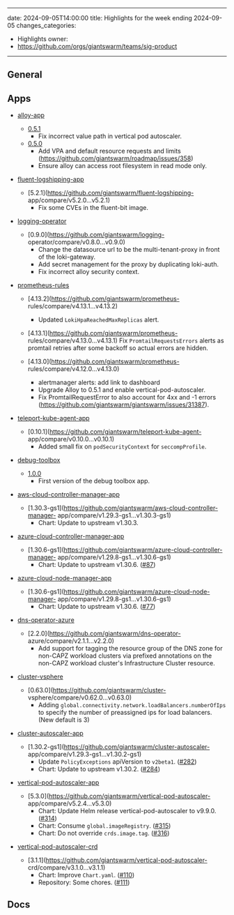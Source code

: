 
---
date: 2024-09-05T14:00:00
title: Highlights for the week ending 2024-09-05
changes_categories:
  - Highlights
owner:
  - https://github.com/orgs/giantswarm/teams/sig-product
---

## General

<!-- This where BREAKING CHANGES ARE HIGHLIGHTED -->

## Apps

- [alloy-app](https://github.com/giantswarm/alloy-app) 
  - [0.5.1](https://github.com/giantswarm/alloy-app/compare/v0.5.0...v0.5.1) 
      * Fix incorrect value path in vertical pod autoscaler.
  - [0.5.0](https://github.com/giantswarm/alloy-app/compare/v0.4.1...v0.5.0) 
      * Add VPA and default resource requests and limits (https://github.com/giantswarm/roadmap/issues/358)
      * Ensure alloy can access root filesystem in read mode only. 


- [fluent-logshipping-app](https://github.com/giantswarm/fluent-logshipping-app) 
  - [5.2.1](https://github.com/giantswarm/fluent-logshipping-
app/compare/v5.2.0...v5.2.1) 
      * Fix some CVEs in the fluent-bit image.
- [logging-operator](https://github.com/giantswarm/logging-operator) 
  - [0.9.0](https://github.com/giantswarm/logging-
operator/compare/v0.8.0...v0.9.0) 
      * Change the datasource url to be the multi-tenant-proxy in front of the loki-gateway.
      * Add secret management for the proxy by duplicating loki-auth.
      * Fix incorrect alloy security context.
- [prometheus-rules](https://github.com/giantswarm/prometheus-rules) 
  - [4.13.2](https://github.com/giantswarm/prometheus-
rules/compare/v4.13.1...v4.13.2) 
      * Updated `LokiHpaReachedMaxReplicas` alert.
  - [4.13.1](https://github.com/giantswarm/prometheus-
rules/compare/v4.13.0...v4.13.1) 
Fix `PromtailRequestsErrors` alerts as promtail retries after some backoff so
actual errors are hidden. 


  - [4.13.0](https://github.com/giantswarm/prometheus-
rules/compare/v4.12.0...v4.13.0) 
      * alertmanager alerts: add link to dashboard
      * Upgrade Alloy to 0.5.1 and enable vertical-pod-autoscaler.
      * Fix PromtailRequestError to also account for 4xx and -1 errors (https://github.com/giantswarm/giantswarm/issues/31387). 


- [teleport-kube-agent-app](https://github.com/giantswarm/teleport-kube-agent-app) 
  - [0.10.1](https://github.com/giantswarm/teleport-kube-agent-
app/compare/v0.10.0...v0.10.1) 
      * Added small fix on `podSecurityContext` for `seccompProfile`.
- [debug-toolbox](https://github.com/giantswarm/debug-toolbox) 
  - [1.0.0](https://github.com/giantswarm/debug-toolbox/compare/v1.0.0...v1.0.0)
      * First version of the debug toolbox app.
- [aws-cloud-controller-manager-app](https://github.com/giantswarm/aws-cloud-controller-manager-app) 
  - [1.30.3-gs1](https://github.com/giantswarm/aws-cloud-controller-manager-
app/compare/v1.29.3-gs1...v1.30.3-gs1) 
      * Chart: Update to upstream v1.30.3.
- [azure-cloud-controller-manager-app](https://github.com/giantswarm/azure-cloud-controller-manager-app) 
  - [1.30.6-gs1](https://github.com/giantswarm/azure-cloud-controller-manager-
app/compare/v1.29.8-gs1...v1.30.6-gs1) 
      * Chart: Update to upstream v1.30.6. ([#87](https://github.com/giantswarm/azure-cloud-controller-manager-app/pull/87))
- [azure-cloud-node-manager-app](https://github.com/giantswarm/azure-cloud-node-manager-app) 
  - [1.30.6-gs1](https://github.com/giantswarm/azure-cloud-node-manager-
app/compare/v1.29.8-gs1...v1.30.6-gs1) 
      * Chart: Update to upstream v1.30.6. ([#77](https://github.com/giantswarm/azure-cloud-node-manager-app/pull/77))
- [dns-operator-azure](https://github.com/giantswarm/dns-operator-azure) 
  - [2.2.0](https://github.com/giantswarm/dns-operator-
azure/compare/v2.1.1...v2.2.0) 
      * Add support for tagging the resource group of the DNS zone for non-CAPZ workload clusters via prefixed annotations on the non-CAPZ workload cluster's Infrastructure Cluster resource.
- [cluster-vsphere](https://github.com/giantswarm/cluster-vsphere) 
  - [0.63.0](https://github.com/giantswarm/cluster-
vsphere/compare/v0.62.0...v0.63.0) 
      * Adding `global.connectivity.network.loadBalancers.numberOfIps` to specify the number of preassigned ips for load balancers. (New default is 3)
- [cluster-autoscaler-app](https://github.com/giantswarm/cluster-autoscaler-app) 
  - [1.30.2-gs1](https://github.com/giantswarm/cluster-autoscaler-
app/compare/v1.29.3-gs1...v1.30.2-gs1) 
      * Update `PolicyExceptions` apiVersion to `v2beta1`. ([#282](https://github.com/giantswarm/cluster-autoscaler-app/pull/282))
      * Chart: Update to upstream v1.30.2. ([#284](https://github.com/giantswarm/cluster-autoscaler-app/pull/284))
- [vertical-pod-autoscaler-app](https://github.com/giantswarm/vertical-pod-autoscaler-app) 
  - [5.3.0](https://github.com/giantswarm/vertical-pod-autoscaler-
app/compare/v5.2.4...v5.3.0) 
      * Chart: Update Helm release vertical-pod-autoscaler to v9.9.0. ([#314](https://github.com/giantswarm/vertical-pod-autoscaler-app/pull/314))
      * Chart: Consume `global.imageRegistry`. ([#315](https://github.com/giantswarm/vertical-pod-autoscaler-app/pull/315))
      * Chart: Do not override `crds.image.tag`. ([#316](https://github.com/giantswarm/vertical-pod-autoscaler-app/pull/316))
- [vertical-pod-autoscaler-crd](https://github.com/giantswarm/vertical-pod-autoscaler-crd) 
  - [3.1.1](https://github.com/giantswarm/vertical-pod-autoscaler-
crd/compare/v3.1.0...v3.1.1) 
      * Chart: Improve `Chart.yaml`. ([#110](https://github.com/giantswarm/vertical-pod-autoscaler-crd/pull/110))
      * Repository: Some chores. ([#111](https://github.com/giantswarm/vertical-pod-autoscaler-crd/pull/111))

## Docs

<!-- FER is filling this one -->
